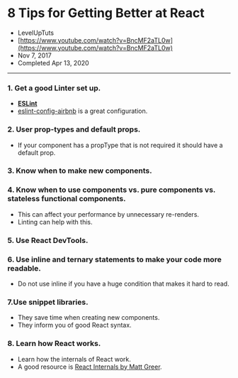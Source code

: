 # 8 Tips for Getting Better at React

- LevelUpTuts
- [https://www.youtube.com/watch?v=BncMF2aTL0w](https://www.youtube.com/watch?v=BncMF2aTL0w)
- Nov 7, 2017
- Completed Apr 13, 2020

---

### 1. Get a good Linter set up.

- [**ESLint**](https://eslint.org/)
- [eslint-config-airbnb](https://github.com/airbnb/javascript/tree/master/packages/eslint-config-airbnb) is a great configuration.

### 2. User prop-types and default props.

- If your component has a propType that is not required it should have a default prop.

### 3. Know when to make new components.

### 4. Know when to use components vs. pure components vs. stateless functional components.

- This can affect your performance by unnecessary re-renders.
- Linting can help with this.

### 5. Use **React DevTools**.

### 6. Use inline and ternary statements to make your code more readable.

- Do not use inline if you have a huge condition that makes it hard to read.

### 7.Use snippet libraries.

- They save time when creating new components.
- They inform you of good React syntax.

### 8. Learn how React works.

- Learn how the internals of React work.
- A good resource is [React Internals by Matt Greer](https://www.mattgreer.org/articles/react-internals-part-one-basic-rendering/).
